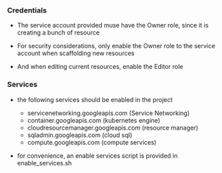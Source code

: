 ### Credentials

* The service account provided muse have the Owner role, since it is creating a bunch of resource
    
* For security considerations, only enable the Owner role to the service account when scaffolding new resources
    
* And when editing current resources, enable the Editor role
    
### Services

* the following services should be enabled in the project
    *  servicenetworking.googleapis.com (Service Networking)
    *  container.googleapis.com (kubernetes engine)
    *  cloudresourcemanager.googleapis.com (resource manager)
    *  sqladmin.googleapis.com (cloud sql)
    *  compute.googleapis.com (compute services)

* for convenience, an enable services script is provided in enable_services.sh